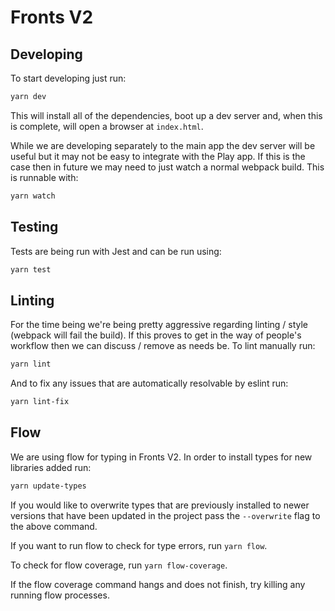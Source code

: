 # Fronts V2

## Developing

To start developing just run:

```bash
yarn dev
```

This will install all of the dependencies, boot up a dev server and, when this
is complete, will open a browser at `index.html`.

While we are developing separately to the main app the dev server will be
useful but it may not be easy to integrate with the Play app. If this is the
case then in future we may need to just watch a normal webpack build. This is
runnable with:

```bash
yarn watch
```

## Testing

Tests are being run with Jest and can be run using:

```bash
yarn test
```

## Linting
For the time being we're being pretty aggressive regarding linting / style
(webpack will fail the build). If this proves to get in the way of people's
workflow then we can discuss / remove as needs be. To lint manually run:

```bash
yarn lint
```

And to fix any issues that are automatically resolvable by eslint run:

```bash
yarn lint-fix
```

## Flow
We are using flow for typing in Fronts V2. In order to install types for new
libraries added run:

```bash
yarn update-types
```

If you would like to overwrite types that are previously installed to newer
versions that have been updated in the project pass the `--overwrite` flag to
the above command.

If you want to run flow to check for type errors, run `yarn flow`.

To check for flow coverage, run `yarn flow-coverage`.

If the flow coverage command hangs and does not finish, try killing any running flow processes.
